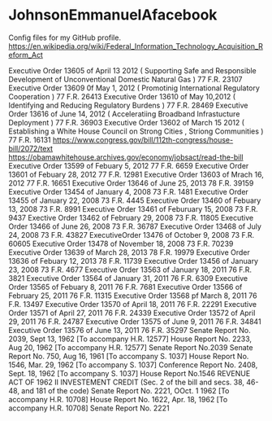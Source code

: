 # JohnsonEmmanuelAfacebook
Config files for my GitHub profile.
https://en.wikipedia.org/wiki/Federal_Information_Technology_Acquisition_Reform_Act

Executive Order 13605 of April 13 2012 ( Supporting Safe and Responsible Development of Unconventional Domestic Natural Gas )
77 F.R. 23107
Executive Order 13609 0f May 1, 2012 ( Promotinig International Regulatory Cooperation )
77 F.R. 26413
Executive Order 13610 of May 10,2012 ( Identifying and Reducing Regulatory Burdens )
77 F.R. 28469
Executive Order 13616 of June 14, 2012 ( Acceleratiing Broadband Infrastucture Deployment )
77 F.R. 36903
Executive Order 13602 of March 15 2012 ( Establishing a White House Council on Strong Cities , Striong Communities )
77 F.R. 16131
https://www.congress.gov/bill/112th-congress/house-bill/2072/text
https://obamawhitehouse.archives.gov/economy/jobsact/read-the-bill
Executive Order 13599 of Febuary 5, 2012 77 F.R. 6659
Executive Order 13601 of Febuary 28, 2012 77 F.R. 12981
Executive Order 13603 of Mrach 16, 2012 77 F.R. 16651
Executive Order 13646 of June 25, 2013 78 F.R. 39159
Executive Order 13454 of January 4, 2008 73 F.R. 1481
Executive Order 13455 of January 22, 2008 73 F.R. 4445
Executive Order 13460 of Febuary 13, 2008 73 F.R. 8991
Executive Order 13461 of Feburuary 15, 2008 73 F.R. 9437
Exective Order 13462 of February 29, 2008 73 F.R. 11805
Executive Order 13466 of June 26, 2008 73 F.R. 36787
Executive Order 13468 of July 24, 2008 73 F.R. 43827
ExecutiveOrder 13476 of October 9, 2008 73 F.R. 60605
Executive Order 13478 of November 18, 2008 73 F.R. 70239
Executive Order 13639 of March 28, 2013 78 F.R. 19979
Executive Order 13636 of Febuary 12, 2013 78 F.R. 11739
Executive Order 13456 of January 23, 2008 73 F.R. 4677
Executive Order 13563 of January 18, 2011 76 F.R. 3821
Executive Order 13564 of January 31, 2011 76 F.R. 6309
Executive Order 13565 of Febuary 8, 2011 76 F.R.  7681
Executive Order 13566 of February 25, 2011 76 F.R. 11315
Executive Order 13568 pf March 8, 2011 76 F.R. 13497
Executive Order 13570 of April 18, 2011 76 F.R. 22291
Executive Order 13571 of April 27, 2011  76 F.R. 24339
Executive Order 13572 of April 29, 2011 76 F.R. 24787
Executive Order 13575 of June 9, 2011 76 F.R. 34841
Executive Order 13576 of June 13, 2011 76 F.R. 35297
Senate Report No. 2039, Sept 13, 1962 [To accompany H.R. 12577]
House Report No. 2233, Aug 20, 1962 [To accompany H.R. 12577]
                   Senate Report No.2039
Senate Report No. 750, Aug 16, 1961 [To accompany S. 1037]
House Report No. 1546, Mar. 29, 1962 [To accompany S. 1037]
Conference Report No. 2408, Sept. 18, 1962 [To accompany S. 1037]
                    House Report No.1546
REVENUE ACT OF 1962 II INVESTEMENT CREDIT
(Sec. 2 of the bill and secs. 38, 46-48, and 181 of the code)
Senate Report No. 2221, OOct. 1 1962 [To accompany H.R. 10708]
House Report No. 1622, Apr. 18, 1962 [To accompany H.R. 10708]
                   Senate Report No. 2221
